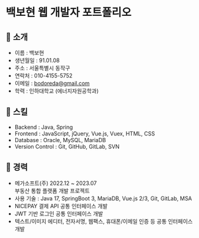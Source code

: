 # 백보현 웹 개발자 포트폴리오

## 📌 소개
- 이름 : 백보현
- 생년월일 : 91.01.08  
- 주소 : 서울특별시 동작구
- 연락처 : 010-4155-5752
- 이메일 : bodoreda@gmail.com
- 학력 : 인하대학교 (에너지자원공학과)

## 📌 스킬
- Backend : Java, Spring
- Frontend : JavaScript, jQuery, Vue.js, Vuex, HTML, CSS
- Database : Oracle, MySQL, MariaDB
- Version Control : Git, GitHub, GitLab, SVN

## 📌 경력
- 메가소프트(주)
2022.12 ~ 2023.07  
부동산 통합 플랫폼 개발 프로젝트
 - 사용 기술 : Java 17, SpringBoot 3, MariaDB, Vue.js 2/3, Git, GitLab, MSA
 - NICEPAY 결제 API 공통 인터페이스 개발
 - JWT 기반 로그인 공통 인터페이스 개발
 - 텍스트/이미지 에디터, 전자서명, 웹팩스, 휴대폰/이메일 인증 등 공통 인터페이스 개발

